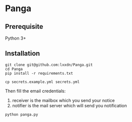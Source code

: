 # Panga

## Prerequisite

Python 3+

## Installation

```shell
git clone git@github.com:lxxdn/Panga.git
cd Panga
pip install -r requirements.txt

cp secrets.example.yml secrets.yml
```

Then fill the email credentials:

1. receiver is the mailbox which you send your notice
2. notifier is the mail server which will send you notification

```shell
python panga.py
```